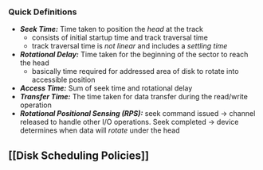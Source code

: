 ### Quick Definitions 
- ***Seek Time:*** Time taken to position the *head* at the track 
	- consists of initial startup time and track traversal time 
	- track traversal time is *not linear* and includes a *settling time*
- ***Rotational Delay:*** Time taken for the beginning of the sector to reach the head 
	- basically time required for addressed area of disk to rotate into accessible position 
- ***Access Time:*** Sum of seek time and rotational delay 
- ***Transfer Time:*** The time taken for data transfer during the read/write operation
- ***Rotational Positional Sensing (RPS):*** seek command issued $\to$ channel released to handle other I/O operations. Seek completed $\to$ device determines when data will *rotate* under the head 

## [[Disk Scheduling Policies]]